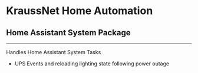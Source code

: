 # KraussNet Home Automation
## Home Assistant System Package
---

Handles Home Assistant System Tasks
- UPS Events and reloading lighting state following power outage
